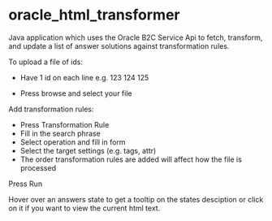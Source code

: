# oracle_html_transformer
Java application which uses the Oracle B2C Service Api to fetch, transform, and update a list of answer solutions against transformation rules.

To upload a file of ids:
  - Have 1 id on each line
      e.g. 123
           124
           125

  - Press browse and select your file


Add transformation rules:
  - Press Transformation Rule
  - Fill in the search phrase
  - Select operation and fill in form
  - Select the target settings (e.g. tags, attr)
  - The order transformation rules are added will affect how the file is processed

Press Run

Hover over an answers state to get a tooltip on the states desciption or click on it if you want to view the current html text.
